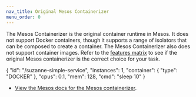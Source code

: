 ```yaml
---
nav_title: Original Mesos Containerizer
menu_order: 0
---
```


The Mesos Containerizer is the original container runtime in Mesos. It does not support Docker containers, though it supports a range of isolators that can be composed to create a container. <!-- what's an isolator?? --> The Mesos Containerizer also does not support container images. Refer to the [features matrix](/docs/1.8/usage/containerizers/) to see if the original Mesos containerizer is the correct choice for your task.

{
  "id": "/suzanne-simple-service",
  "instances": 1,
  "container": {
    "type": "DOCKER"
  },
  "cpus": 0.1,
  "mem": 128,
  "cmd": "sleep 10"
}

- [View the Mesos docs for the Mesos containerizer](http://mesos.apache.org/documentation/latest/mesos-containerizer/).
